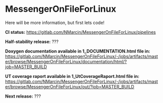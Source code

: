 # MessengerOnFileForLinux
Here will be more information, but first lets code!

<b>CI status:</b>
https://gitlab.com/NMarcin/MessengerOnFileForLinux/pipelines

<b>Half-stability release:</b>
???

<b>Doxygen documentation available in 1_DOCUMENTATION.html file in:</b>
https://gitlab.com/NMarcin/MessengerOnFileForLinux/-/jobs/artifacts/master/browse/MessengerOnFileForLinux/documentation/html/?job=MASTER_BUILD

<b>UT coverage raport available in 1_UtCoverageRaport.html file in:</b>
https://gitlab.com/NMarcin/MessengerOnFileForLinux/-/jobs/artifacts/master/browse/MessengerOnFileForLinux/out/?job=MASTER_BUILD

<b>Next release:</b>
???
